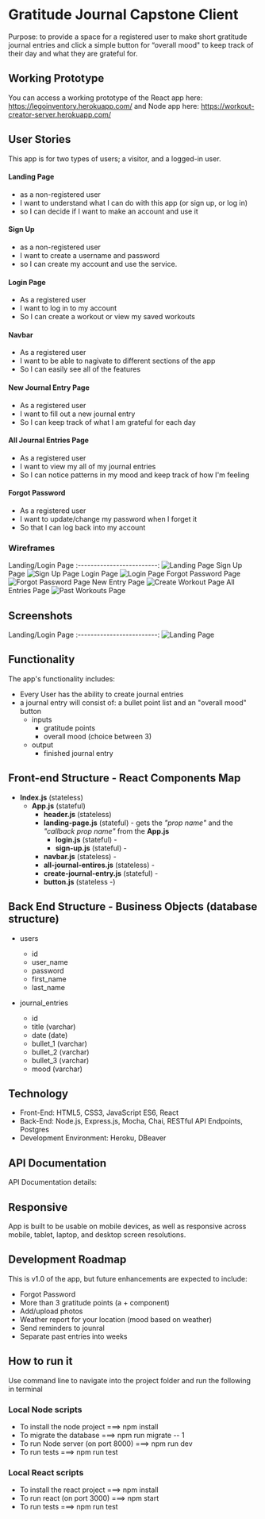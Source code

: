 # Gratitude Journal Capstone Client

Purpose: to provide a space for a registered user to make short gratitude journal entries and click a simple button for “overall mood" to keep track of their day and what they are grateful for.

## Working Prototype
You can access a working prototype of the React app here: https://legoinventory.herokuapp.com/ and Node app here: https://workout-creator-server.herokuapp.com/


## User Stories
This app is for two types of users; a visitor, and a logged-in user.


#### Landing Page
* as a non-registered user
* I want to understand what I can do with this app (or sign up, or log in)
* so I can decide if I want to make an account and use it

#### Sign Up
* as a non-registered user
* I want to create a username and password
* so I can create my account and use the service.

#### Login Page
* As a registered user
* I want to log in to my account
* So I can create a workout or view my saved workouts

#### Navbar
* As a registered user
* I want to be able to nagivate to different sections of the app
* So I can easily see all of the features

#### New Journal Entry Page
* As a registered user
* I want to fill out a new journal entry
* So I can keep track of what I am grateful for each day

#### All Journal Entries Page
* As a registered user
* I want to view my all of my journal entries
* So I can notice patterns in my mood and keep track of how I'm feeling

#### Forgot Password
* As a registered user
* I want to update/change my password when I forget it
* So that I can log back into my account


### Wireframes
Landing/Login Page 
:-------------------------:
![Landing Page](/github-images/wireframes/landing-page.jpg) 
Sign Up Page
![Sign Up Page](/github-images/wireframes/signup.jpg)
Login Page
![Login Page](/github-images/wireframes/login.jpg)
Forgot Password Page
![Forgot Password Page](/github-images/wireframes/forgot-password.jpg)
New Entry Page
![Create Workout Page](/github-images/wireframes/new-entry.jpg)
All Entries Page
![Past Workouts Page](/github-images/wireframes/all-entries.jpg)


## Screenshots
Landing/Login Page 
:-------------------------:
![Landing Page](/github-images/screenshots/landing-page.jpg)  


## Functionality
The app's functionality includes:
* Every User has the ability to create journal entries 
* a journal entry will consist of: a bullet point list and an "overall mood" button
    * inputs
        * gratitude points
        * overall mood (choice between 3)
    * output
        * finished journal entry

## Front-end Structure - React Components Map
* __Index.js__ (stateless)
    * __App.js__ (stateful)
        * __header.js__ (stateless)
        * __landing-page.js__ (stateful) - gets the _"prop name"_ and the _"callback prop name"_ from the __App.js__
            * __login.js__ (stateful) -
            * __sign-up.js__ (stateful) -
        * __navbar.js__ (stateless) -
        * __all-journal-entires.js__ (stateless) -
        * __create-journal-entry.js__ (stateful) -
        * __button.js__ (stateless -)


## Back End Structure - Business Objects (database structure)

* users
    * id
    * user_name
    * password
    * first_name
    * last_name

* journal_entries
    * id
    * title (varchar)
    * date (date)
    * bullet_1 (varchar)
    * bullet_2 (varchar)
    * bullet_3 (varchar)
    * mood (varchar)

## Technology
* Front-End: HTML5, CSS3, JavaScript ES6, React
* Back-End: Node.js, Express.js, Mocha, Chai, RESTful API Endpoints, Postgres
* Development Environment: Heroku, DBeaver

## API Documentation
API Documentation details: 

## Responsive
App is built to be usable on mobile devices, as well as responsive across mobile, tablet, laptop, and desktop screen resolutions.

## Development Roadmap
This is v1.0 of the app, but future enhancements are expected to include:
* Forgot Password 
* More than 3 gratitude points (a + component)
* Add/upload photos
* Weather report for your location (mood based on weather)
* Send reminders to jounral
* Separate past entries into weeks

## How to run it
Use command line to navigate into the project folder and run the following in terminal

### Local Node scripts
* To install the node project ===> npm install
* To migrate the database ===> npm run migrate -- 1
* To run Node server (on port 8000) ===> npm run dev
* To run tests ===> npm run test

### Local React scripts
* To install the react project ===> npm install
* To run react (on port 3000) ===> npm start
* To run tests ===> npm run test

